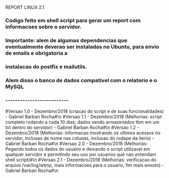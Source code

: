 REPORT LINUX 2.1


### Codigo feito em shell script para gerar um report com informacoes sobre o servidor. ###
### Importante: alem de algumas dependencias que eventualmente deverao ser instaladas no Ubuntu, para envio de emails e obrigatoria a ###
### instalacao do postfix  e mailutils. ###
### Alem disso o banco de dados compativel com o relatorio e o MySQL ###

### -------------------------- ###

#Versao 1.0 - Dezembro/2018 (criacao do script e de suas funcionalidades) - Gabriel Barban Rocha#\n
#Versao 1.1 - Dezembro/2018 (Melhorias: script completo rodando a cada 10 dias; dados sendo armazenados tbm em um txt dentro do servidor) - Gabriel Barban Rocha#\n
#Versao 1.2 - Dezembro/2018 (Melhorias: informacao mostrando os ultimos acessos no servidor, inclusao de nome nas colunas, inclusao do rodape da iteris) - Gabriel Barban Rocha#\n
#Versao 2.0 - Dezembro/2018 (Melhorias: Pegando todos os dados do usuario e deixando o script utilizavel em qualquer servidor e permitindo seu uso por usuarios que nao entendam shell script)#\n
#Versao 2.1 - Dezembro/2018 (Melhorias: verificacao do arquivo /var/log/wtmp, mais informacoes para o usuario, fim mais enxuto) - Gabriel Barban Rocha#\n
